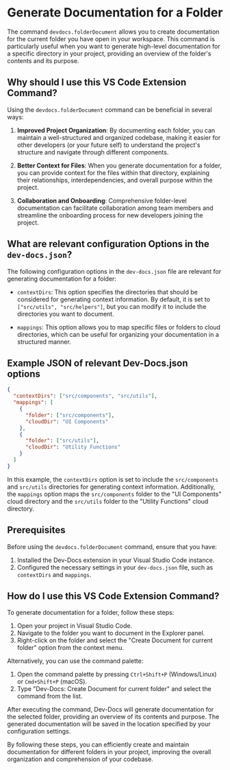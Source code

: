 # Generate Documentation for a Folder

The command `devdocs.folderDocument` allows you to create documentation for the current folder you have open in your workspace. This command is particularly useful when you want to generate high-level documentation for a specific directory in your project, providing an overview of the folder's contents and its purpose.

## Why should I use this VS Code Extension Command?

Using the `devdocs.folderDocument` command can be beneficial in several ways:

1. **Improved Project Organization**: By documenting each folder, you can maintain a well-structured and organized codebase, making it easier for other developers (or your future self) to understand the project's structure and navigate through different components.

2. **Better Context for Files**: When you generate documentation for a folder, you can provide context for the files within that directory, explaining their relationships, interdependencies, and overall purpose within the project.

3. **Collaboration and Onboarding**: Comprehensive folder-level documentation can facilitate collaboration among team members and streamline the onboarding process for new developers joining the project.

## What are relevant configuration Options in the `dev-docs.json`?

The following configuration options in the `dev-docs.json` file are relevant for generating documentation for a folder:

- `contextDirs`: This option specifies the directories that should be considered for generating context information. By default, it is set to `["src/utils", "src/helpers"]`, but you can modify it to include the directories you want to document.

- `mappings`: This option allows you to map specific files or folders to cloud directories, which can be useful for organizing your documentation in a structured manner.

## Example JSON of relevant Dev-Docs.json options

```json
{
  "contextDirs": ["src/components", "src/utils"],
  "mappings": [
    {
      "folder": ["src/components"],
      "cloudDir": "UI Components"
    },
    {
      "folder": ["src/utils"],
      "cloudDir": "Utility Functions"
    }
  ]
}
```

In this example, the `contextDirs` option is set to include the `src/components` and `src/utils` directories for generating context information. Additionally, the `mappings` option maps the `src/components` folder to the "UI Components" cloud directory and the `src/utils` folder to the "Utility Functions" cloud directory.

## Prerequisites

Before using the `devdocs.folderDocument` command, ensure that you have:

1. Installed the Dev-Docs extension in your Visual Studio Code instance.
2. Configured the necessary settings in your `dev-docs.json` file, such as `contextDirs` and `mappings`.

## How do I use this VS Code Extension Command?

To generate documentation for a folder, follow these steps:

1. Open your project in Visual Studio Code.
2. Navigate to the folder you want to document in the Explorer panel.
3. Right-click on the folder and select the "Create Document for current folder" option from the context menu.

Alternatively, you can use the command palette:

1. Open the command palette by pressing `Ctrl+Shift+P` (Windows/Linux) or `Cmd+Shift+P` (macOS).
2. Type "Dev-Docs: Create Document for current folder" and select the command from the list.

After executing the command, Dev-Docs will generate documentation for the selected folder, providing an overview of its contents and purpose. The generated documentation will be saved in the location specified by your configuration settings.

By following these steps, you can efficiently create and maintain documentation for different folders in your project, improving the overall organization and comprehension of your codebase.
  
  
